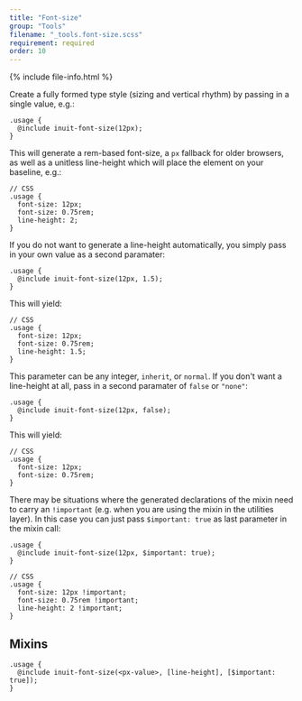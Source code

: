 ```yaml
---
title: "Font-size"
group: "Tools"
filename: "_tools.font-size.scss"
requirement: required
order: 10
---
```


{% include file-info.html %}

Create a fully formed type style (sizing and vertical rhythm) by passing in a
single value, e.g.:

    .usage {
      @include inuit-font-size(12px);
    }

This will generate a rem-based font-size, a `px` fallback for older browsers, as well as a unitless line-height
which will place the element on your baseline, e.g.:

    // CSS
    .usage {
      font-size: 12px;
      font-size: 0.75rem;
      line-height: 2;
    }

If you do not want to generate a line-height automatically, you
simply pass in your own value as a second paramater:

    .usage {
      @include inuit-font-size(12px, 1.5);
    }

This will yield:

    // CSS
    .usage {
      font-size: 12px;
      font-size: 0.75rem;
      line-height: 1.5;
    }

This parameter can be any integer, `inherit`, or `normal`. If you don't want
a line-height at all, pass in a second paramater of `false` or `"none"`:

    .usage {
      @include inuit-font-size(12px, false);
    }

This will yield:

    // CSS
    .usage {
      font-size: 12px;
      font-size: 0.75rem;
    }

There may be situations where the generated declarations of the mixin need to carry an `!important` (e.g. when you are using the mixin in the utilities layer). In this case you can just pass `$important: true` as last parameter in the mixin call:

    .usage {
      @include inuit-font-size(12px, $important: true);
    }

    // CSS
    .usage {
      font-size: 12px !important;
      font-size: 0.75rem !important;
      line-height: 2 !important;
    }



## Mixins

    .usage {
      @include inuit-font-size(<px-value>, [line-height], [$important: true]);
    }
